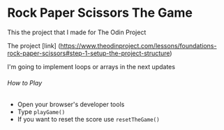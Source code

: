# Rock Paper Scissors The Game

This the project that I made for The Odin Project

The project [link] (https://www.theodinproject.com/lessons/foundations-rock-paper-scissors#step-1-setup-the-project-structure)

I'm going to implement loops or arrays in the next updates

###### How to Play

- Open your browser's developer tools
- Type `playGame()`
- If you want to reset the score use `resetTheGame()`
